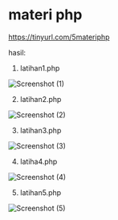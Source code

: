 
# materi php

https://tinyurl.com/5materiphp

hasil:

1. latihan1.php

![Screenshot (1)](https://user-images.githubusercontent.com/130713422/237012890-c752c3a1-87b4-4c86-a1bb-eb13a57bb9ef.png)

2. latihan2.php

![Screenshot (2)](https://user-images.githubusercontent.com/130713422/237013112-4700e89d-6f83-4b84-a562-573e1d82faa7.png)

3. latihan3.php

![Screenshot (3)](https://user-images.githubusercontent.com/130713422/237013363-70d6a193-145b-419f-800e-809ae3e2324a.png)

4. latiha4.php

![Screenshot (4)](https://user-images.githubusercontent.com/130713422/237013416-6b7db2bd-641a-414b-b419-3c5e3ee93fde.png)

5. latihan5.php

![Screenshot (5)](https://user-images.githubusercontent.com/130713422/237013502-e370cadd-a2a3-4c09-a4cd-836ef912316d.png)
